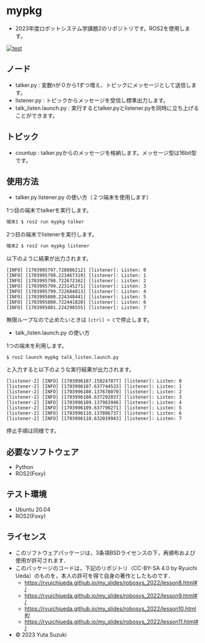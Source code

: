 # mypkg

* 2023年度ロボットシステム学課題2のリポジトリです。ROS2を使用します。

[![test](https://github.com/yutasuzuki310/mypkg/actions/workflows/test.yml/badge.svg)](https://github.com/yutasuzuki310/mypkg/actions/workflows/test.yml)


## ノード

* talker.py : 変数nが０から1ずつ増え、トピックにメッセージとして送信します。
* listener.py : トピックからメッセージを受信し標準出力します。
* talk_listen.launch.py : 実行するとtalker.pyとlistener.pyを同時に立ち上げることができます。


## トピック

* countup :  talker.pyからのメッセージを格納します。メッセージ型は16bit型です。


## 使用方法

* talker.py listener.py の使い方（２つ端末を使用します）


1つ目の端末でtalkerを実行します。
```bash
端末1 $ ros2 run mypkg talker
```
2つ目の端末でlistenerを実行します。

```bash
端末2 $ ros2 run mypkg listener
```
以下のように結果が出力されます。
```
[INFO] [1703995797.728886212] [listener]: Listen: 0
[INFO] [1703995798.223467319] [listener]: Listen: 1
[INFO] [1703995798.722672162] [listener]: Listen: 2
[INFO] [1703995799.223145271] [listener]: Listen: 3
[INFO] [1703995799.722684813] [listener]: Listen: 4
[INFO] [1703995800.224348441] [listener]: Listen: 5
[INFO] [1703995800.722441820] [listener]: Listen: 6
[INFO] [1703995801.224298555] [listener]: Listen: 7
```

無限ループなので止めたいときは `[ctrl] + C`で停止します。



* talk_listen.launch.py の使い方


1つの端末を利用します。

```
$ ros2 launch mypkg talk_listen.launch.py
```

と入力すると以下のような実行結果が出力されます。

```
[listener-2] [INFO] [1703996107.150247877] [listener]: Listen: 0
[listener-2] [INFO] [1703996107.637744533] [listener]: Listen: 1
[listener-2] [INFO] [1703996108.137678070] [listener]: Listen: 2
[listener-2] [INFO] [1703996108.637292037] [listener]: Listen: 3
[listener-2] [INFO] [1703996109.137983946] [listener]: Listen: 4
[listener-2] [INFO] [1703996109.637790271] [listener]: Listen: 5
[listener-2] [INFO] [1703996110.137806737] [listener]: Listen: 6
[listener-2] [INFO] [1703996110.632019943] [listener]: Listen: 7
```

停止手順は同様です。


## 必要なソフトウェア

* Python
* ROS2(Foxy)

## テスト環境

* Ubuntu 20.04
* ROS2(Foxy)


## ライセンス

* このソフトウェアパッケージは，3条項BSDライセンスの下，再頒布および使用が許可されます．
* このパッケージのコードは，下記のリポジトリ（CC-BY-SA 4.0 by Ryuichi Ueda）のものを，本人の許可を得て自身の著作としたものです．
  - https://ryuichiueda.github.io/my_slides/robosys_2022/lesson8.html#/
  - https://ryuichiueda.github.io/my_slides/robosys_2022/lesson9.html#/
  - https://ryuichiueda.github.io/my_slides/robosys_2022/lesson10.html#/
  - https://ryuichiueda.github.io/my_slides/robosys_2022/lesson11.html#/
* © 2023 Yuta Suzuki
